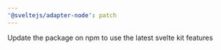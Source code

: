 ```yaml
---
'@sveltejs/adapter-node': patch
---
```


Update the package on npm to use the latest svelte kit features

